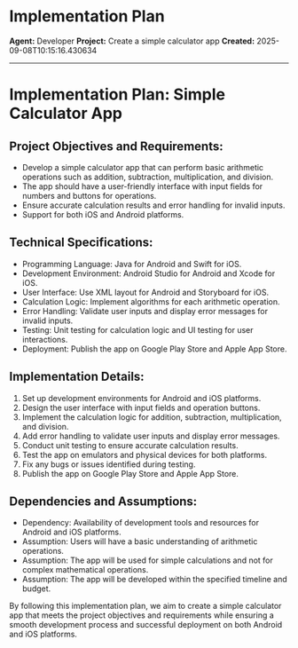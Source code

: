 # Implementation Plan

**Agent:** Developer
**Project:** Create a simple calculator app
**Created:** 2025-09-08T10:15:16.430634

---

# Implementation Plan: Simple Calculator App

## Project Objectives and Requirements:
- Develop a simple calculator app that can perform basic arithmetic operations such as addition, subtraction, multiplication, and division.
- The app should have a user-friendly interface with input fields for numbers and buttons for operations.
- Ensure accurate calculation results and error handling for invalid inputs.
- Support for both iOS and Android platforms.

## Technical Specifications:
- Programming Language: Java for Android and Swift for iOS.
- Development Environment: Android Studio for Android and Xcode for iOS.
- User Interface: Use XML layout for Android and Storyboard for iOS.
- Calculation Logic: Implement algorithms for each arithmetic operation.
- Error Handling: Validate user inputs and display error messages for invalid inputs.
- Testing: Unit testing for calculation logic and UI testing for user interactions.
- Deployment: Publish the app on Google Play Store and Apple App Store.

## Implementation Details:
1. Set up development environments for Android and iOS platforms.
2. Design the user interface with input fields and operation buttons.
3. Implement the calculation logic for addition, subtraction, multiplication, and division.
4. Add error handling to validate user inputs and display error messages.
5. Conduct unit testing to ensure accurate calculation results.
6. Test the app on emulators and physical devices for both platforms.
7. Fix any bugs or issues identified during testing.
8. Publish the app on Google Play Store and Apple App Store.

## Dependencies and Assumptions:
- Dependency: Availability of development tools and resources for Android and iOS platforms.
- Assumption: Users will have a basic understanding of arithmetic operations.
- Assumption: The app will be used for simple calculations and not for complex mathematical operations.
- Assumption: The app will be developed within the specified timeline and budget.

By following this implementation plan, we aim to create a simple calculator app that meets the project objectives and requirements while ensuring a smooth development process and successful deployment on both Android and iOS platforms.